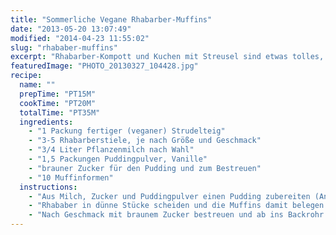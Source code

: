 ```yaml
---
title: "Sommerliche Vegane Rhabarber-Muffins"
date: "2013-05-20 13:07:49"
modified: "2014-04-23 11:55:02"
slug: "rhababer-muffins"
excerpt: "Rhabarber-Kompott und Kuchen mit Streusel sind etwas tolles, aber mit etwas Kreativität lässt sich aus Rhabarber auch noch viel mehr machen. Hier ein einfaches, schnelles Rezept, das auch Kinder lieben. "
featuredImage: "PHOTO_20130327_104428.jpg"
recipe:
  name: ""
  prepTime: "PT15M"
  cookTime: "PT20M"
  totalTime: "PT35M"
  ingredients:
    - "1 Packung fertiger (veganer) Strudelteig"
    - "3-5 Rhabarberstiele, je nach Größe und Geschmack"
    - "3/4 Liter Pflanzenmilch nach Wahl"
    - "1,5 Packungen Puddingpulver, Vanille"
    - "brauner Zucker für den Pudding und zum Bestreuen"
    - "10 Muffinformen"
  instructions:
    - "Aus Milch, Zucker und Puddingpulver einen Pudding zubereiten (Anweisung siehe Verpackungsrückseite des Puddingpulvers) und in die mit Strudelteig ausgekleideten Muffinformen füllen."
    - "Rhababer in dünne Stücke scheiden und die Muffins damit belegen."
    - "Nach Geschmack mit braunem Zucker bestreuen und ab ins Backrohr. 15-20min bei 200C backen bis der Strudelteig Farbe annimmt und voilà!"
---
```


